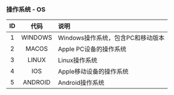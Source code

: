 ### 操作系统 - OS

|ID|代码|说明|
|:----:|:----:|:-----|
|1|WINDOWS|	Windows操作系统，包含PC和移动版本|
|2|MACOS|	Apple PC设备的操作系统|
|3|LINUX|	Linux操作系统|
|4|IOS|	Apple移动设备的操作系统|
|5|ANDROID|	Android操作系统|
